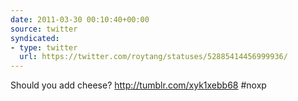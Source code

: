 ```yaml
---
date: 2011-03-30 00:10:40+00:00
source: twitter
syndicated:
- type: twitter
  url: https://twitter.com/roytang/statuses/52885414456999936/
---
```


Should you add cheese? http://tumblr.com/xyk1xebb68 #noxp